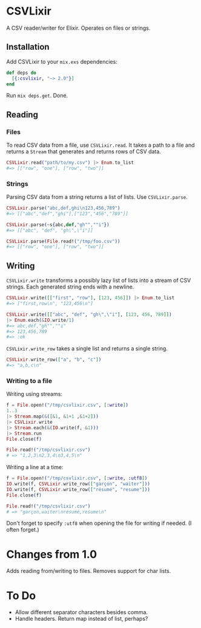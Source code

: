 # CSVLixir

A CSV reader/writer for Elixir. Operates on files or strings.

## Installation

Add CSVLixir to your `mix.exs` dependencies:

```elixir
def deps do
  [{:csvlixir, "~> 2.0"}]
end
```

Run `mix deps.get`. Done.

## Reading

### Files

To read CSV data from a file, use `CSVLixir.read`. It takes a path to a file
and returns a `Stream` that generates and returns rows of CSV data.

```elixir
CSVLixir.read("path/to/my.csv") |> Enum.to_list
#=> [["row", "one"], ["row", "two"]]
```
    
### Strings

Parsing CSV data from a string returns a list of lists. Use
`CSVLixir.parse`.

```elixir
CSVLixir.parse("abc,def,ghi\n123,456,789")
#=> [["abc","def","ghi"],["123","456","789"]]

CSVLixir.parse(~s{abc,def,"gh"",""i"})
#=> [["abc", "def", "gh\",\"i"]]

CSVLixir.parse(File.read!("/tmp/foo.csv"))
#=> [["row", "one"], ["row", "two"]]
```

## Writing

`CSVLixir.write` transforms a possibly lazy list of lists into a stream of
CSV strings. Each generated string ends with a newline.

```elixir
CSVLixir.write([["first", "row"], [123, 456]]) |> Enum.to_list
#=> ["first,row\n", "123,456\n"]

CSVLixir.write([["abc", "def", "gh\",\"i"], [123, 456, 789]])
|> Enum.each(&IO.write/1)
#=> abc,def,"gh"",""i"
#=> 123,456,789
#=> :ok
```

`CSVLixir.write_row` takes a single list and returns a single string.

```elixir
CSVLixir.write_row(["a", "b", "c"])
#=> "a,b,c\n"
```

### Writing to a file

Writing using streams:

```elixir
f = File.open!("/tmp/csvlixir.csv", [:write])
1..3
|> Stream.map(&([&1, &1+1 ,&1+2]))
|> CSVLixir.write
|> Stream.each(&(IO.write(f, &1)))
|> Stream.run
File.close(f)

File.read!("/tmp/csvlixir.csv")
# => "1,2,3\n2,3,4\n3,4,5\n"
```

Writing a line at a time:

```elixir
f = File.open!("/tmp/csvlixir.csv", [:write, :utf8])
IO.write(f, CSVLixir.write_row(["garçon", "waiter"]))
IO.write(f, CSVLixir.write_row(["résumé", "resume"]))
File.close(f)

File.read!("/tmp/csvlixir.csv")
# => "garçon,waiter\nrésumé,resume\n"
```

Don't forget to specify `:utf8` when opening the file for writing if needed.
(I often forget.)

# Changes from 1.0

Adds reading from/writing to files. Removes support for char lists.

# To Do

- Allow different separator characters besides comma.
- Handle headers. Return map instead of list, perhaps?
